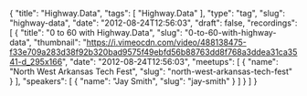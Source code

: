{
  "title": "Highway.Data",
  "tags": [
    "Highway.Data"
  ],
  "type": "tag",
  "slug": "highway-data",
  "date": "2012-08-24T12:56:03",
  "draft": false,
  "recordings": [
    {
      "title": "0 to 60 with Highway.Data",
      "slug": "0-to-60-with-highway-data",
      "thumbnail": "https://i.vimeocdn.com/video/488138475-f33e709a283d38f92b320bad9575f49ebfd56b88763dd8f768a3ddea31ca3541-d_295x166",
      "date": "2012-08-24T12:56:03",
      "meetups": [
        {
          "name": "North West Arkansas Tech Fest",
          "slug": "north-west-arkansas-tech-fest"
        }
      ],
      "speakers": [
        {
          "name": "Jay Smith",
          "slug": "jay-smith"
        }
      ]
    }
  ]
}
